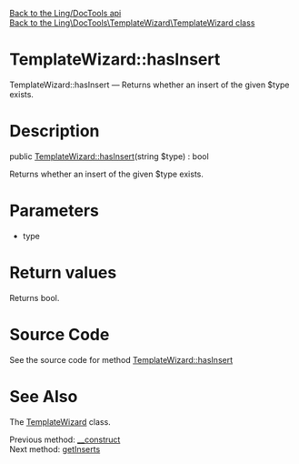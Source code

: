 [Back to the Ling/DocTools api](https://github.com/lingtalfi/DocTools/blob/master/doc/api/Ling/DocTools.md)<br>
[Back to the Ling\DocTools\TemplateWizard\TemplateWizard class](https://github.com/lingtalfi/DocTools/blob/master/doc/api/Ling/DocTools/TemplateWizard/TemplateWizard.md)


TemplateWizard::hasInsert
================



TemplateWizard::hasInsert — Returns whether an insert of the given $type exists.




Description
================


public [TemplateWizard::hasInsert](https://github.com/lingtalfi/DocTools/blob/master/doc/api/Ling/DocTools/TemplateWizard/TemplateWizard/hasInsert.md)(string $type) : bool




Returns whether an insert of the given $type exists.




Parameters
================


- type

    


Return values
================

Returns bool.








Source Code
===========
See the source code for method [TemplateWizard::hasInsert](/blob/master/TemplateWizard/TemplateWizard.php#L94-L100)


See Also
================

The [TemplateWizard](https://github.com/lingtalfi/DocTools/blob/master/doc/api/Ling/DocTools/TemplateWizard/TemplateWizard.md) class.

Previous method: [__construct](https://github.com/lingtalfi/DocTools/blob/master/doc/api/Ling/DocTools/TemplateWizard/TemplateWizard/__construct.md)<br>Next method: [getInserts](https://github.com/lingtalfi/DocTools/blob/master/doc/api/Ling/DocTools/TemplateWizard/TemplateWizard/getInserts.md)<br>

